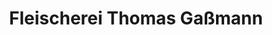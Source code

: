 ---
title: "Fleischerei Thomas Gaßmann"
url: /erfurt/fleischerei-thomas-gassmann/
shop: Metzgerei
---